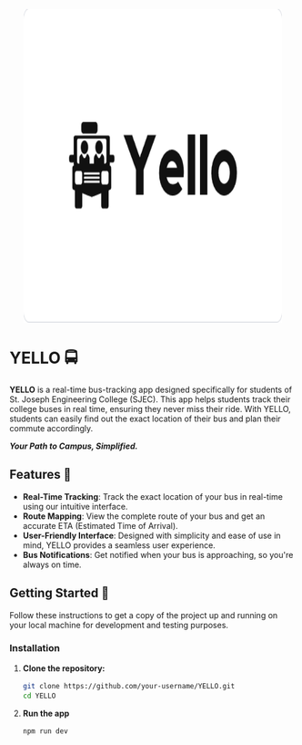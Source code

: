 <p align="center">
  <img src="images/logo-light.png" alt="YELLO Logo" width="90%" height="550px" />
</p> 

# **YELLO** 🚍

**YELLO** is a real-time bus-tracking app designed specifically for students of St. Joseph Engineering College (SJEC). This app helps students track their college buses in real time, ensuring they never miss their ride. With YELLO, students can easily find out the exact location of their bus and plan their commute accordingly.

**<i>Your Path to Campus, Simplified.</i>**

## **Features** 🌟

- **Real-Time Tracking**: Track the exact location of your bus in real-time using our intuitive interface.
- **Route Mapping**: View the complete route of your bus and get an accurate ETA (Estimated Time of Arrival).
- **User-Friendly Interface**: Designed with simplicity and ease of use in mind, YELLO provides a seamless user experience.
- **Bus Notifications**: Get notified when your bus is approaching, so you're always on time.

## **Getting Started** 🚀

Follow these instructions to get a copy of the project up and running on your local machine for development and testing purposes.

### **Installation**

1. **Clone the repository:**

   ```bash
   git clone https://github.com/your-username/YELLO.git
   cd YELLO

2. **Run the app**

   ```bash
   npm run dev
